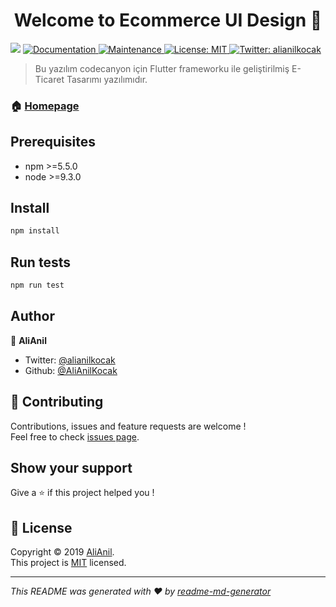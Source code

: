 <h1 align="center">Welcome to Ecommerce UI Design 👋</h1>
<p>
  <img src="https://img.shields.io/badge/version-1.0.0-blue.svg?cacheSeconds=2592000" />
  <a href="https://www.coolflutter.comm">
    <img alt="Documentation" src="https://img.shields.io/badge/documentation-yes-brightgreen.svg" target="_blank" />
  </a>
  <a href="https://github.com/kefranabg/readme-md-generator/graphs/commit-activity">
    <img alt="Maintenance" src="https://img.shields.io/badge/Maintained%3F-yes-green.svg" target="_blank" />
  </a>
  <a href="https://github.com/kefranabg/readme-md-generator/blob/master/LICENSE">
    <img alt="License: MIT" src="https://img.shields.io/badge/License-MIT-yellow.svg" target="_blank" />
  </a>
  <a href="https://twitter.com/alianilkocak">
    <img alt="Twitter: alianilkocak" src="https://img.shields.io/twitter/follow/alianilkocak.svg?style=social" target="_blank" />
  </a>
</p>

> Bu yazılım codecanyon için Flutter frameworku ile geliştirilmiş E-Ticaret Tasarımı yazılımıdır.

### 🏠 [Homepage](https://www.coolflutter.com)

## Prerequisites

- npm &gt;=5.5.0
- node &gt;=9.3.0

## Install

```sh
npm install
```

## Run tests

```sh
npm run test
```

## Author

👤 **AliAnil**

* Twitter: [@alianilkocak](https://twitter.com/alianilkocak)
* Github: [@AliAnilKocak](https://github.com/AliAnilKocak)

## 🤝 Contributing

Contributions, issues and feature requests are welcome !<br />Feel free to check [issues page](https://github.com/kefranabg/readme-md-generator/issues).

## Show your support

Give a ⭐️ if this project helped you !

## 📝 License

Copyright © 2019 [AliAnil](https://github.com/AliAnilKocak).<br />
This project is [MIT](https://github.com/kefranabg/readme-md-generator/blob/master/LICENSE) licensed.

***
_This README was generated with ❤️ by [readme-md-generator](https://github.com/kefranabg/readme-md-generator)_
